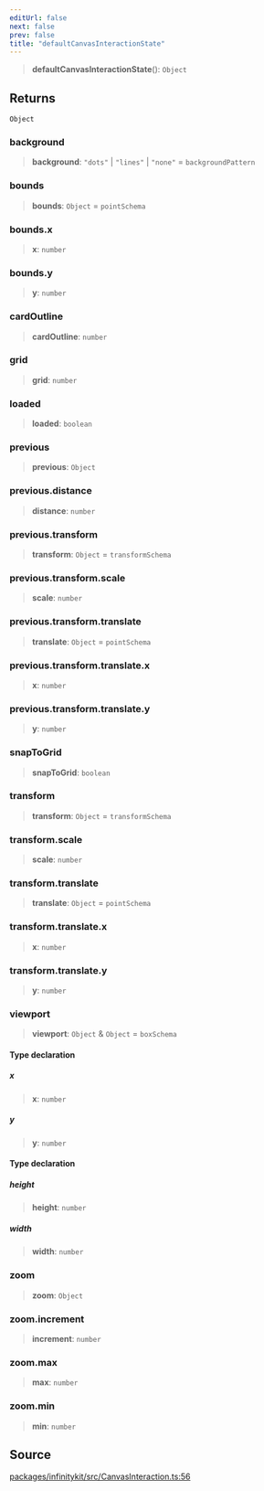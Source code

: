 ```yaml
---
editUrl: false
next: false
prev: false
title: "defaultCanvasInteractionState"
---
```


> **defaultCanvasInteractionState**(): `Object`

## Returns

`Object`

### background

> **background**: `"dots"` \| `"lines"` \| `"none"` = `backgroundPattern`

### bounds

> **bounds**: `Object` = `pointSchema`

### bounds.x

> **x**: `number`

### bounds.y

> **y**: `number`

### cardOutline

> **cardOutline**: `number`

### grid

> **grid**: `number`

### loaded

> **loaded**: `boolean`

### previous

> **previous**: `Object`

### previous.distance

> **distance**: `number`

### previous.transform

> **transform**: `Object` = `transformSchema`

### previous.transform.scale

> **scale**: `number`

### previous.transform.translate

> **translate**: `Object` = `pointSchema`

### previous.transform.translate.x

> **x**: `number`

### previous.transform.translate.y

> **y**: `number`

### snapToGrid

> **snapToGrid**: `boolean`

### transform

> **transform**: `Object` = `transformSchema`

### transform.scale

> **scale**: `number`

### transform.translate

> **translate**: `Object` = `pointSchema`

### transform.translate.x

> **x**: `number`

### transform.translate.y

> **y**: `number`

### viewport

> **viewport**: `Object` & `Object` = `boxSchema`

#### Type declaration

##### x

> **x**: `number`

##### y

> **y**: `number`

#### Type declaration

##### height

> **height**: `number`

##### width

> **width**: `number`

### zoom

> **zoom**: `Object`

### zoom.increment

> **increment**: `number`

### zoom.max

> **max**: `number`

### zoom.min

> **min**: `number`

## Source

[packages/infinitykit/src/CanvasInteraction.ts:56](https://github.com/nodenogg-in/alpha-p2p/blob/265a0e2/packages/infinitykit/src/CanvasInteraction.ts#L56)
